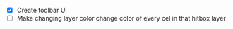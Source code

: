 - [x] Create toolbar UI
- [ ] Make changing layer color change color of every cel in that hitbox layer
